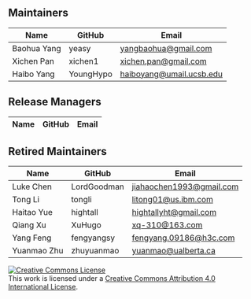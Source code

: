 ## Maintainers

| Name | GitHub | Email |
|---|---|---|
| Baohua Yang | yeasy | yangbaohua@gmail.com |
| Xichen Pan | xichen1 | xichen.pan@gmail.com  |
| Haibo Yang | YoungHypo | haiboyang@umail.ucsb.edu  |

## Release Managers

| Name | GitHub | Email |
|---|---|---|

## Retired Maintainers

| Name | GitHub | Email |
|---|---|---|
| Luke Chen | LordGoodman | jiahaochen1993@gmail.com |
| Tong Li | tongli | litong01@us.ibm.com |
| Haitao Yue | hightall | hightallyht@gmail.com |
| Qiang Xu | XuHugo | xq-310@163.com |
| Yang Feng | fengyangsy | fengyang.09186@h3c.com |
| Yuanmao Zhu | zhuyuanmao | yuanmao@ualberta.ca |

<a rel="license" href="http://creativecommons.org/licenses/by/4.0/"><img alt="Creative Commons License" style="border-width:0" src="https://i.creativecommons.org/l/by/4.0/88x31.png" /></a><br />This work is licensed under a <a rel="license" href="http://creativecommons.org/licenses/by/4.0/">Creative Commons Attribution 4.0 International License</a>.
